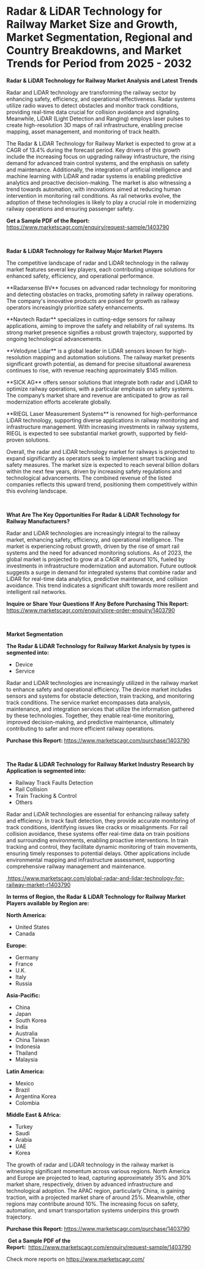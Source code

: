 <p><h1>Radar & LiDAR Technology for Railway Market Size and Growth, Market Segmentation, Regional and Country Breakdowns, and Market Trends for Period from 2025 -  2032</h1></p><p><strong>Radar & LiDAR Technology for Railway Market Analysis and Latest Trends</strong></p>
<p><p>Radar and LiDAR technology are transforming the railway sector by enhancing safety, efficiency, and operational effectiveness. Radar systems utilize radio waves to detect obstacles and monitor track conditions, providing real-time data crucial for collision avoidance and signaling. Meanwhile, LiDAR (Light Detection and Ranging) employs laser pulses to create high-resolution 3D maps of rail infrastructure, enabling precise mapping, asset management, and monitoring of track health.</p><p>The Radar & LiDAR Technology for Railway Market is expected to grow at a CAGR of 13.4% during the forecast period. Key drivers of this growth include the increasing focus on upgrading railway infrastructure, the rising demand for advanced train control systems, and the emphasis on safety and maintenance. Additionally, the integration of artificial intelligence and machine learning with LiDAR and radar systems is enabling predictive analytics and proactive decision-making. The market is also witnessing a trend towards automation, with innovations aimed at reducing human intervention in monitoring rail conditions. As rail networks evolve, the adoption of these technologies is likely to play a crucial role in modernizing railway operations and ensuring passenger safety.</p></p>
<p><strong>Get a Sample PDF of the Report:&nbsp;</strong> <a href="https://www.marketscagr.com/enquiry/request-sample/1403790?utm_campaign=1895&utm_medium=2&utm_source=Github&utm_content=ia&utm_term=13012025&utm_id=radar-lidar-technology-for-railway">https://www.marketscagr.com/enquiry/request-sample/1403790</a></p>
<p>&nbsp;</p>
<p><strong>Radar & LiDAR Technology for Railway Major Market Players</strong></p>
<p><p>The competitive landscape of radar and LiDAR technology in the railway market features several key players, each contributing unique solutions for enhanced safety, efficiency, and operational performance.</p><p>**Radarxense BV** focuses on advanced radar technology for monitoring and detecting obstacles on tracks, promoting safety in railway operations. The company's innovative products are poised for growth as railway operators increasingly prioritize safety enhancements.</p><p>**Navtech Radar** specializes in cutting-edge sensors for railway applications, aiming to improve the safety and reliability of rail systems. Its strong market presence signifies a robust growth trajectory, supported by ongoing technological advancements.</p><p>**Velodyne Lidar** is a global leader in LiDAR sensors known for high-resolution mapping and automation solutions. The railway market presents significant growth potential, as demand for precise situational awareness continues to rise, with revenue reaching approximately $145 million.</p><p>**SICK AG** offers sensor solutions that integrate both radar and LiDAR to optimize railway operations, with a particular emphasis on safety systems. The company’s market share and revenue are anticipated to grow as rail modernization efforts accelerate globally.</p><p>**RIEGL Laser Measurement Systems** is renowned for high-performance LiDAR technology, supporting diverse applications in railway monitoring and infrastructure management. With increasing investments in railway systems, RIEGL is expected to see substantial market growth, supported by field-proven solutions.</p><p>Overall, the radar and LiDAR technology market for railways is projected to expand significantly as operators seek to implement smart tracking and safety measures. The market size is expected to reach several billion dollars within the next few years, driven by increasing safety regulations and technological advancements. The combined revenue of the listed companies reflects this upward trend, positioning them competitively within this evolving landscape.</p></p>
<p>&nbsp;</p>
<p><strong>What Are The Key Opportunities For Radar & LiDAR Technology for Railway Manufacturers?</strong></p>
<p><p>Radar and LiDAR technologies are increasingly integral to the railway market, enhancing safety, efficiency, and operational intelligence. The market is experiencing robust growth, driven by the rise of smart rail systems and the need for advanced monitoring solutions. As of 2023, the global market is projected to grow at a CAGR of around 10%, fueled by investments in infrastructure modernization and automation. Future outlook suggests a surge in demand for integrated systems that combine radar and LiDAR for real-time data analytics, predictive maintenance, and collision avoidance. This trend indicates a significant shift towards more resilient and intelligent rail networks.</p></p>
<p><strong>Inquire or Share Your Questions If Any Before Purchasing This Report:</strong> <a href="https://www.marketscagr.com/enquiry/pre-order-enquiry/1403790?utm_campaign=1895&utm_medium=2&utm_source=Github&utm_content=ia&utm_term=13012025&utm_id=radar-lidar-technology-for-railway">https://www.marketscagr.com/enquiry/pre-order-enquiry/1403790</a></p>
<p>&nbsp;</p>
<p><strong>Market Segmentation</strong></p>
<p><strong>The Radar & LiDAR Technology for Railway Market Analysis by types is segmented into:</strong></p>
<p><ul><li>Device</li><li>Service</li></ul></p>
<p><p>Radar and LiDAR technologies are increasingly utilized in the railway market to enhance safety and operational efficiency. The device market includes sensors and systems for obstacle detection, train tracking, and monitoring track conditions. The service market encompasses data analysis, maintenance, and integration services that utilize the information gathered by these technologies. Together, they enable real-time monitoring, improved decision-making, and predictive maintenance, ultimately contributing to safer and more efficient railway operations.</p></p>
<p><strong>Purchase this Report:&nbsp;</strong><a href="https://www.marketscagr.com/purchase/1403790?utm_campaign=1895&utm_medium=2&utm_source=Github&utm_content=ia&utm_term=13012025&utm_id=radar-lidar-technology-for-railway">https://www.marketscagr.com/purchase/1403790</a></p>
<p>&nbsp;</p>
<p><strong>The Radar & LiDAR Technology for Railway Market Industry Research by Application is segmented into:</strong></p>
<p><ul><li>Railway Track Faults Detection</li><li>Rail Collision</li><li>Train Tracking & Control</li><li>Others</li></ul></p>
<p><p>Radar and LiDAR technologies are essential for enhancing railway safety and efficiency. In track fault detection, they provide accurate monitoring of track conditions, identifying issues like cracks or misalignments. For rail collision avoidance, these systems offer real-time data on train positions and surrounding environments, enabling proactive interventions. In train tracking and control, they facilitate dynamic monitoring of train movements, ensuring timely responses to potential delays. Other applications include environmental mapping and infrastructure assessment, supporting comprehensive railway management and maintenance.</p></p>
<p><a href="https://www.marketscagr.com/global-radar-and-lidar-technology-for-railway-market-r1403790?utm_campaign=1895&utm_medium=2&utm_source=Github&utm_content=ia&utm_term=13012025&utm_id=radar-lidar-technology-for-railway">&nbsp;https://www.marketscagr.com/global-radar-and-lidar-technology-for-railway-market-r1403790</a></p>
<p><strong>In terms of Region, the Radar & LiDAR Technology for Railway Market Players available by Region are:</strong></p>
<p>
    <p> <strong> North America: </strong>
        <ul>
            <li>United States</li>
            <li>Canada</li>
        </ul>
        </p> 
    <p> <strong> Europe: </strong>
        <ul>
            <li>Germany</li>
            <li>France</li>
            <li>U.K.</li>
            <li>Italy</li>
            <li>Russia</li>
        </ul>
        </p> 
    <p> <strong> Asia-Pacific: </strong>
        <ul>
            <li>China</li>
            <li>Japan</li>
            <li>South Korea</li>
            <li>India</li>
            <li>Australia</li>
            <li>China Taiwan</li>
            <li>Indonesia</li>
            <li>Thailand</li>
            <li>Malaysia</li>
        </ul>
        </p> 
    <p> <strong> Latin America: </strong>
        <ul>
            <li>Mexico</li>
            <li>Brazil</li>
            <li>Argentina Korea</li>
            <li>Colombia</li>
        </ul>
        </p> 
    <p> <strong> Middle East & Africa: </strong>
        <ul>
            <li>Turkey</li>
            <li>Saudi</li>
            <li>Arabia</li>
            <li>UAE</li>
            <li>Korea</li>
        </ul>
    </p>
    </p>
<p><p>The growth of radar and LiDAR technology in the railway market is witnessing significant momentum across various regions. North America and Europe are projected to lead, capturing approximately 35% and 30% market share, respectively, driven by advanced infrastructure and technological adoption. The APAC region, particularly China, is gaining traction, with a projected market share of around 25%. Meanwhile, other regions may contribute around 10%. The increasing focus on safety, automation, and smart transportation systems underpins this growth trajectory.</p></p>
<p><strong>Purchase this Report: </strong><a href="https://www.marketscagr.com/purchase/1403790?utm_campaign=1895&utm_medium=2&utm_source=Github&utm_content=ia&utm_term=13012025&utm_id=radar-lidar-technology-for-railway">https://www.marketscagr.com/purchase/1403790</a></p>
<p>&nbsp;<strong>Get a Sample PDF of the Report:&nbsp;&nbsp;</strong><a href="https://www.marketscagr.com/enquiry/request-sample/1403790?utm_campaign=1895&utm_medium=2&utm_source=Github&utm_content=ia&utm_term=13012025&utm_id=radar-lidar-technology-for-railway">https://www.marketscagr.com/enquiry/request-sample/1403790</a></p>
<p><strong></strong></p>
<p>Check more reports on <a href="https://www.marketscagr.com/?utm_campaign=1895&utm_medium=2&utm_source=Github&utm_content=ia&utm_term=13012025&utm_id=radar-lidar-technology-for-railway">https://www.marketscagr.com/</a></p>